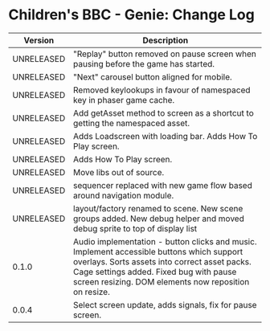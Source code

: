 # Children's BBC - Genie: Change Log

| Version | Description |
|---------|-------------|
| UNRELEASED | "Replay" button removed on pause screen when pausing before the game has started. |
| UNRELEASED | "Next" carousel button aligned for mobile. |
| UNRELEASED | Removed keylookups in favour of namespaced key in phaser game cache.
| UNRELEASED | Add getAsset method to screen as a shortcut to getting the namespaced asset.
| UNRELEASED | Adds Loadscreen with loading bar. Adds How To Play screen.
| UNRELEASED | Adds How To Play screen.  |
| UNRELEASED | Move libs out of source. |
| UNRELEASED | sequencer replaced with new game flow based around navigation module. |
| UNRELEASED | layout/factory renamed to scene. New scene groups added. New debug helper and moved debug sprite to top of display list|
| 0.1.0 | Audio implementation - button clicks and music. Implement accessible buttons which support overlays. Sorts assets into correct asset packs. Cage settings added. Fixed bug with pause screen resizing. DOM elements now reposition on resize.  |
| 0.0.4 | Select screen update, adds signals, fix for pause screen. |
